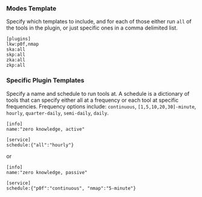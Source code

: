 ### Modes Template

Specify which templates to include, and for each of those either run `all` of
the tools in the plugin, or just specific ones in a comma delimited list.

```
[plugins]
lkw:p0f,nmap
ska:all
skp:all
zka:all
zkp:all
```

### Specific Plugin Templates

Specify a name and schedule to run tools at.  A schedule is a dictionary of
tools that can specify either all at a frequency or each tool at specific
frequencies.  Frequency options include: `continuous`, `[1,5,10,20,30]-minute`, `hourly`,
`quarter-daily`, `semi-daily`, `daily`.

```
[info]
name:"zero knowledge, active"

[service]
schedule:{"all":"hourly"}
```

or

```
[info]
name:"zero knowledge, passive"

[service]
schedule:{"p0f":"continuous", "nmap":"5-minute"}
```
